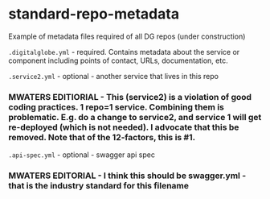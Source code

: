 # standard-repo-metadata
Example of metadata files required of all DG repos (under construction)


```.digitalglobe.yml``` - required.  Contains metadata about the service or component including points of contact, URLs, documentation, etc.

```.service2.yml``` - optional - another service that lives in this repo
### MWATERS EDITIORIAL - This (service2) is a violation of good coding practices.  1 repo=1 service.  Combining them is problematic.  E.g. do a change to service2, and service 1 will get re-deployed (which is not needed).  I advocate that this be removed.  Note that of the 12-factors, this is #1.

```.api-spec.yml``` - optional - swagger api spec
### MWATERS EDITORIAL - I think this should be swagger.yml - that is the industry standard for this filename
